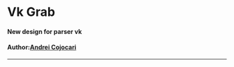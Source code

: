 # Vk Grab
#### New design for parser vk
#### Author:[Andrei Cojocari](https://www.instagram.com/webtheory/ "Andrei Cojocari")
***
<!--- ![ScreenShot](https://github.com/gitbooster/kuhnijam.ru/blob/master/images/img-prew.png)--->
